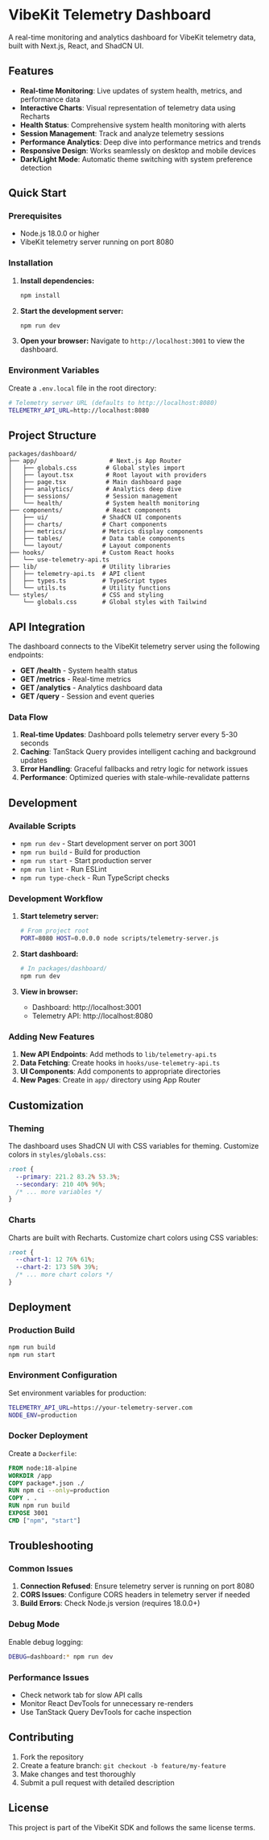 # VibeKit Telemetry Dashboard

A real-time monitoring and analytics dashboard for VibeKit telemetry data, built with Next.js, React, and ShadCN UI.

## Features

- **Real-time Monitoring**: Live updates of system health, metrics, and performance data
- **Interactive Charts**: Visual representation of telemetry data using Recharts
- **Health Status**: Comprehensive system health monitoring with alerts
- **Session Management**: Track and analyze telemetry sessions
- **Performance Analytics**: Deep dive into performance metrics and trends
- **Responsive Design**: Works seamlessly on desktop and mobile devices
- **Dark/Light Mode**: Automatic theme switching with system preference detection

## Quick Start

### Prerequisites

- Node.js 18.0.0 or higher
- VibeKit telemetry server running on port 8080

### Installation

1. **Install dependencies:**
   ```bash
   npm install
   ```

2. **Start the development server:**
   ```bash
   npm run dev
   ```

3. **Open your browser:**
   Navigate to `http://localhost:3001` to view the dashboard.

### Environment Variables

Create a `.env.local` file in the root directory:

```bash
# Telemetry server URL (defaults to http://localhost:8080)
TELEMETRY_API_URL=http://localhost:8080
```

## Project Structure

```
packages/dashboard/
├── app/                    # Next.js App Router
│   ├── globals.css        # Global styles import
│   ├── layout.tsx         # Root layout with providers
│   ├── page.tsx           # Main dashboard page
│   ├── analytics/         # Analytics deep dive
│   ├── sessions/          # Session management
│   └── health/            # System health monitoring
├── components/            # React components
│   ├── ui/               # ShadCN UI components
│   ├── charts/           # Chart components
│   ├── metrics/          # Metrics display components
│   ├── tables/           # Data table components
│   └── layout/           # Layout components
├── hooks/                # Custom React hooks
│   └── use-telemetry-api.ts
├── lib/                  # Utility libraries
│   ├── telemetry-api.ts  # API client
│   ├── types.ts          # TypeScript types
│   └── utils.ts          # Utility functions
└── styles/               # CSS and styling
    └── globals.css       # Global styles with Tailwind
```

## API Integration

The dashboard connects to the VibeKit telemetry server using the following endpoints:

- **GET /health** - System health status
- **GET /metrics** - Real-time metrics
- **GET /analytics** - Analytics dashboard data
- **GET /query** - Session and event queries

### Data Flow

1. **Real-time Updates**: Dashboard polls telemetry server every 5-30 seconds
2. **Caching**: TanStack Query provides intelligent caching and background updates
3. **Error Handling**: Graceful fallbacks and retry logic for network issues
4. **Performance**: Optimized queries with stale-while-revalidate patterns

## Development

### Available Scripts

- `npm run dev` - Start development server on port 3001
- `npm run build` - Build for production
- `npm run start` - Start production server
- `npm run lint` - Run ESLint
- `npm run type-check` - Run TypeScript checks

### Development Workflow

1. **Start telemetry server:**
   ```bash
   # From project root
   PORT=8080 HOST=0.0.0.0 node scripts/telemetry-server.js
   ```

2. **Start dashboard:**
   ```bash
   # In packages/dashboard/
   npm run dev
   ```

3. **View in browser:**
   - Dashboard: http://localhost:3001
   - Telemetry API: http://localhost:8080

### Adding New Features

1. **New API Endpoints**: Add methods to `lib/telemetry-api.ts`
2. **Data Fetching**: Create hooks in `hooks/use-telemetry-api.ts`
3. **UI Components**: Add components to appropriate directories
4. **New Pages**: Create in `app/` directory using App Router

## Customization

### Theming

The dashboard uses ShadCN UI with CSS variables for theming. Customize colors in `styles/globals.css`:

```css
:root {
  --primary: 221.2 83.2% 53.3%;
  --secondary: 210 40% 96%;
  /* ... more variables */
}
```

### Charts

Charts are built with Recharts. Customize chart colors using CSS variables:

```css
:root {
  --chart-1: 12 76% 61%;
  --chart-2: 173 58% 39%;
  /* ... more chart colors */
}
```

## Deployment

### Production Build

```bash
npm run build
npm run start
```

### Environment Configuration

Set environment variables for production:

```bash
TELEMETRY_API_URL=https://your-telemetry-server.com
NODE_ENV=production
```

### Docker Deployment

Create a `Dockerfile`:

```dockerfile
FROM node:18-alpine
WORKDIR /app
COPY package*.json ./
RUN npm ci --only=production
COPY . .
RUN npm run build
EXPOSE 3001
CMD ["npm", "start"]
```

## Troubleshooting

### Common Issues

1. **Connection Refused**: Ensure telemetry server is running on port 8080
2. **CORS Issues**: Configure CORS headers in telemetry server if needed
3. **Build Errors**: Check Node.js version (requires 18.0.0+)

### Debug Mode

Enable debug logging:

```bash
DEBUG=dashboard:* npm run dev
```

### Performance Issues

- Check network tab for slow API calls
- Monitor React DevTools for unnecessary re-renders
- Use TanStack Query DevTools for cache inspection

## Contributing

1. Fork the repository
2. Create a feature branch: `git checkout -b feature/my-feature`
3. Make changes and test thoroughly
4. Submit a pull request with detailed description

## License

This project is part of the VibeKit SDK and follows the same license terms.
